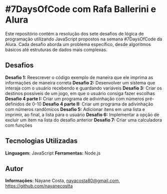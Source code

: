 # #7DaysOfCode com Rafa Ballerini e Alura

Este repositório contém a resolução dos sete desafios de lógica de programação utilizando JavaScript propostos na semana #7DaysOfCode da Alura. Cada desafio aborda um problema específico, desde algoritmos básicos até estruturas de dados mais complexas.

## Desafios

**Desafio 1:** Reescrever o código exemplo de maneira que ele imprima as informações de maneira correta
**Desafio 2:** Desenvolver um sistema que interaja com o usuário recebendo e guardando variáveis
**Desafio 3:** Criar os destinos possíveis de um jogo, em que o usuário consiga fazer escolhas
**Desafio 4 parte I:** Criar um programa de adivinhação com números pré-definidos de 0-10
**Desafio 4 parte II:** Criar um programa de adivinhação com números randômicos
**Desafio 5:** Adicionar itens em uma lista e imprimir, ao final, a lista para o usuário
**Desafio 6:** Implementar a opção de excluir um item na lista do desafio anterior 
**Desafio 7:** Criar uma calculadora com funções 

## Tecnologias Utilizadas

**Linguagem:** JavaScript
**Ferramentas:** Node.js

## Autor 

**Informações:** Nayane Costa, nayacosta80@gmail.com, https://github.com/nayanecostta 
